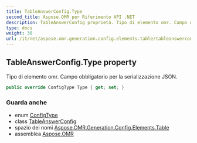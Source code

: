 ```yaml
---
title: TableAnswerConfig.Type
second_title: Aspose.OMR per Riferimento API .NET
description: TableAnswerConfig proprietà. Tipo di elemento omr. Campo obbligatorio per la serializzazione JSON.
type: docs
weight: 30
url: /it/net/aspose.omr.generation.config.elements.table/tableanswerconfig/type/
---
```

## TableAnswerConfig.Type property

Tipo di elemento omr. Campo obbligatorio per la serializzazione JSON.

```csharp
public override ConfigType Type { get; set; }
```

### Guarda anche

* enum [ConfigType](../../../aspose.omr.generation.config.enums/configtype/)
* class [TableAnswerConfig](../)
* spazio dei nomi [Aspose.OMR.Generation.Config.Elements.Table](../../tableanswerconfig/)
* assemblea [Aspose.OMR](../../../)



